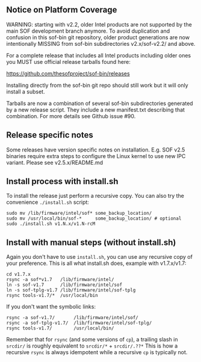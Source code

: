 ## Notice on Platform Coverage

WARNING: starting with v2.2, older Intel products are not supported by
the main SOF development branch anymore. To avoid duplication and
confusion in this sof-bin git repository, older product generations are
now intentionally MISSING from sof-bin subdirectories v2.x/sof-v2.2/ and
above.

For a complete release that includes all Intel products including older
ones you MUST use official release tarballs found here:

  https://github.com/thesofproject/sof-bin/releases

Installing directly from the sof-bin git repo should still work but it
will only install a subset.

Tarballs are now a combination of several sof-bin subdirectories
generated by a new release script. They include a new manifest.txt
describing that combination. For more details see Github issue #90.

## Release specific notes

Some releases have version specific notes on installation.
E.g. SOF v2.5 binaries require extra steps to configure the Linux
kernel to use new IPC variant. Please see v2.5.x/README.md

## Install process with install.sh

To install the release just perform a recursive copy. You can also try
the convenience ``./install.sh`` script:

```
sudo mv /lib/firmware/intel/sof* some_backup_location/
sudo mv /usr/local/bin/sof-*     some_backup_location/ # optional
sudo ./install.sh v1.N.x/v1.N-rcM
```

## Install with manual steps (without install.sh)

Again you don't have to use `install.sh`, you can use any recursive copy of
your preference. This is all what install.sh does, example with
v1.7.x/v1.7:

```
cd v1.7.x
rsync -a sof*v1.7   /lib/firmware/intel/
ln -s sof-v1.7      /lib/firmware/intel/sof
ln -s sof-tplg-v1.7 /lib/firmware/intel/sof-tplg
rsync tools-v1.7/*  /usr/local/bin
```

If you don't want the symbolic links:

```
rsync -a sof-v1.7/       /lib/firmware/intel/sof/
rsync -a sof-tplg-v1.7/  /lib/firmware/intel/sof-tplg/
rsync tools-v1.7/        /usr/local/bin/
```

Remember that for `rsync` (and some versions of `cp`), a trailing slash
in `srcdir/` is roughly equivalent to `srcdir/*` + `srcdir/.??*`  This
is how a recursive `rsync` is always idempotent while a recursive `cp`
is typically not.
